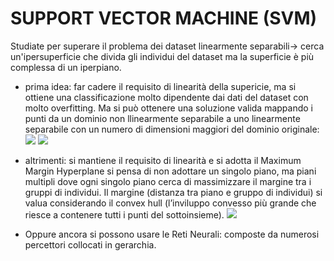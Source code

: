 # SUPPORT VECTOR MACHINE (SVM)

Studiate per superare il problema dei dataset linearmente separabili-> cerca un'ipersuperficie che divida gli individui del dataset ma la superficie è più complessa di un iperpiano.
- prima idea: far cadere il requisito di linearità della supericie, ma si ottiene una classificazione molto dipendente dai dati del dataset con molto overfitting. Ma si può ottenere una soluzione valida mappando i punti da un dominio non llinearmente separabile a uno linearmente separabile con un numero di dimensioni maggiori del dominio originale: ![](Pasted%20image%2020231230124031.png) ![](Pasted%20image%2020231230130632.png)
- altrimenti: si mantiene il requisito di linearità e si adotta il Maximum Margin Hyperplane si pensa di non adottare un singolo piano, ma piani multipli dove ogni singolo piano cerca di massimizzare il margine tra i gruppi di individui. Il margine (distanza tra piano e gruppo di individui) si valua considerando il convex hull (l’inviluppo convesso più grande che riesce a contenere tutti i punti del sottoinsieme). 
	![](Pasted%20image%2020231230124428.png)

- Oppure ancora si possono usare le Reti Neurali: composte da numerosi percettori collocati in gerarchia. 
